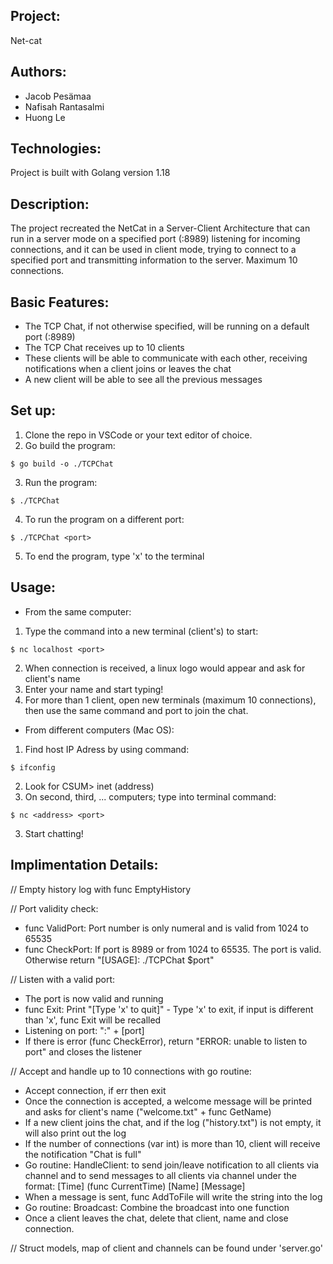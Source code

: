 ## Project: 
Net-cat

## Authors: 
* Jacob Pesämaa
* Nafisah Rantasalmi
* Huong Le

## Technologies:
Project is built with Golang version 1.18

## Description: 
The project recreated the NetCat in a Server-Client Architecture that can run in a server mode on a specified port (:8989) listening for incoming connections, and it can be used in client mode, trying to connect to a specified port and transmitting information to the server. Maximum 10 connections.

## Basic Features:
* The TCP Chat, if not otherwise specified, will be running on a default port (:8989)
* The TCP Chat receives up to 10 clients
* These clients will be able to communicate with each other, receiving notifications when a client joins or leaves the chat
* A new client will be able to see all the previous messages

## Set up: 
1. Clone the repo in VSCode or your text editor of choice.
2. Go build the program: 
```
$ go build -o ./TCPChat
```
3. Run the program: 
```
$ ./TCPChat
```
4. To run the program on a different port:
```
$ ./TCPChat <port>
```
5. To end the program, type 'x' to the terminal

## Usage:
* From the same computer:
1. Type the command into a new terminal (client's) to start:
```
$ nc localhost <port>
```
2. When connection is received, a linux logo would appear and ask for client's name
3. Enter your name and start typing!
4. For more than 1 client, open new terminals (maximum 10 connections), then use the same command and port to join the chat.
* From different computers (Mac OS): 
1. Find host IP Adress by using command: 
```
$ ifconfig
```
2. Look for CSUM> inet (address)
3. On second, third, ... computers; type into terminal command:
```
$ nc <address> <port>
```
3. Start chatting!

## Implimentation Details:
// Empty history log with func EmptyHistory

// Port validity check:
- func ValidPort: Port number is only numeral and is valid from 1024 to 65535
- func CheckPort: If port is 8989 or from 1024 to 65535. The port is valid. Otherwise return "[USAGE]: ./TCPChat $port"

// Listen with a valid port:
- The port is now valid and running
- func Exit: Print "[Type 'x' to quit]" - Type 'x' to exit, if input is different than 'x', func Exit will be recalled
- Listening on port: ":" + [port]
- If there is error (func CheckError), return "ERROR: unable to listen to port" and closes the listener

// Accept and handle up to 10 connections with go routine:
- Accept connection, if err then exit
- Once the connection is accepted, a welcome message will be printed and asks for client's name ("welcome.txt" + func GetName)
- If a new client joins the chat, and if the log ("history.txt") is not empty, it will also print out the log
- If the number of connections (var int) is more than 10, client will receive the notification "Chat is full"
- Go routine: HandleClient: to send join/leave notification to all clients via channel and to send messages to all clients via channel under the format: [Time] (func CurrentTime) [Name] [Message]
- When a message is sent, func AddToFile will write the string into the log 
- Go routine: Broadcast: Combine the broadcast into one function
- Once a client leaves the chat, delete that client, name and close connection.

// Struct models, map of client and channels can be found under 'server.go'
